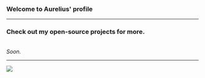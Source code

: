 ### Welcome to Aurelius' profile
<hr>
<h3>Check out my open-source projects for more.</h3><br>
<i>Soon.</i>
<hr>
<img src="https://github-readme-stats.vercel.app/api?username=aurelius4&show_icons=true&theme=radical"></img>

<!--
**aurelius4/aurelius4** is a ✨ _special_ ✨ repository because its `README.md` (this file) appears on your GitHub profile.

Here are some ideas to get you started:

- 🔭 I’m currently working on ...
- 🌱 I’m currently learning ...
- 👯 I’m looking to collaborate on ...
- 🤔 I’m looking for help with ...
- 💬 Ask me about ...
- 📫 How to reach me: ...
- 😄 Pronouns: ...
- ⚡ Fun fact: ...
-->
